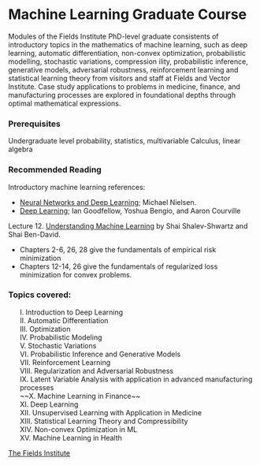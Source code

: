 # Machine Learning Graduate Course

Modules of the Fields Institute PhD-level graduate consistents of introductory topics in the mathematics of machine learning, such as deep learning, automatic differentiation, non-convex optimization, probabilistic modelling, stochastic variations, compression ility, probabilistic inference, generative models, adversarial robustness, reinforcement learning and statistical learning theory from visitors and staff at Fields and Vector Institute.   Case study applications to problems in medicine, finance, and manufacturing processes are explored in foundational depths through optimal mathematical expressions.


### Prerequisites

Undergraduate level probability, statistics, multivariable Calculus, linear algebra


### Recommended Reading

Introductory machine learning references:
* [Neural Networks and Deep Learning](http://neuralnetworksanddeeplearning.com/); Michael Nielsen.
* [Deep Learning](http://www.deeplearningbook.org/); Ian Goodfellow, Yoshua Bengio, and Aaron Courville

Lecture 12. 
[Understanding Machine Learning](https://www.cs.huji.ac.il/~shais/UnderstandingMachineLearning/understanding-machine-learning-theory-algorithms.pdf) by Shai Shalev-Shwartz and Shai Ben-David. 
* Chapters 2-6, 26, 28 give the fundamentals of empirical risk minimization
* Chapters 12-14, 26 give the fundamentals of regularized loss minimization for convex problems.


### Topics covered:

<ol style="list-style-type: none;">
  <li>I. Introduction to Deep Learning</li>
  <li>II. Automatic Differentiation</li>
  <li>III. Optimization</li>
  <li>IV. Probabilistic Modeling</li>
  <li>V. Stochastic Variations</li>
  <li>VI. Probabilistic Inference and Generative Models</li>
  <li>VII. Reinforcement Learning</li>
  <li>VIII. Regularization and Adversarial Robustness</li>
  <li>IX. Latent Variable Analysis with application in advanced manufacturing processes</li>
  <li>~~X. Machine Learning in Finance~~</li>
  <li>XI. Deep Learning</li>
  <li>XII. Unsupervised Learning with Application in Medicine</li>
  <li>XIII. Statistical Learning Theory and Compressibility</li>
  <li>XIV. Non-convex Optimization in ML</li>
  <li>XV. Machine Learning in Health</li>
</ol>


[The Fields Institute](http://www.fields.utoronto.ca/activities/18-19/ML_GradCourse)

